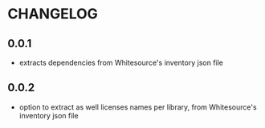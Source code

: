 # CHANGELOG

## 0.0.1
- extracts dependencies from Whitesource's inventory json file
## 0.0.2
- option to extract as well licenses names per library, from Whitesource's inventory json file